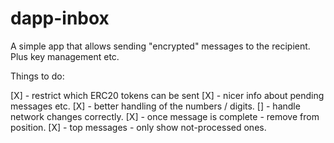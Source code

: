 # dapp-inbox


A simple app that allows sending "encrypted" messages to the recipient.
Plus key management etc.

Things to do:

[X] - restrict which ERC20 tokens can be sent
[X] - nicer info about pending messages etc.
[X] - better handling of the numbers / digits.
[] - handle network changes correctly.
[X] - once message is complete - remove from position.
[X] - top messages - only show not-processed ones.
